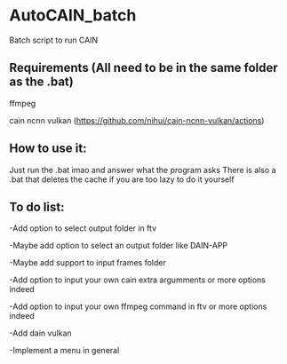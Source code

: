 # AutoCAIN_batch
Batch script to run CAIN

## Requirements (All need to be in the same folder as the .bat)

ffmpeg

cain ncnn vulkan (https://github.com/nihui/cain-ncnn-vulkan/actions)

## How to use it:
Just run the .bat imao
and answer what the program asks
There is also a .bat that deletes the cache if you are too lazy to do it yourself

## To do list:
-Add option to select output folder in ftv

-Maybe add option to select an output folder like DAIN-APP

-Maybe add support to input frames folder

-Add option to input your own cain extra argumments
	or more options indeed

-Add option to input your own ffmpeg command in ftv
	or more options indeed

-Add dain vulkan

-Implement a menu in general
